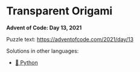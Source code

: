 # Transparent Origami

**Advent of Code: Day 13, 2021**

Puzzle text: <https://adventofcode.com/2021/day/13>

Solutions in other languages:

- [🐍 Python](../../../../python/2021/13_transparent_origami)
